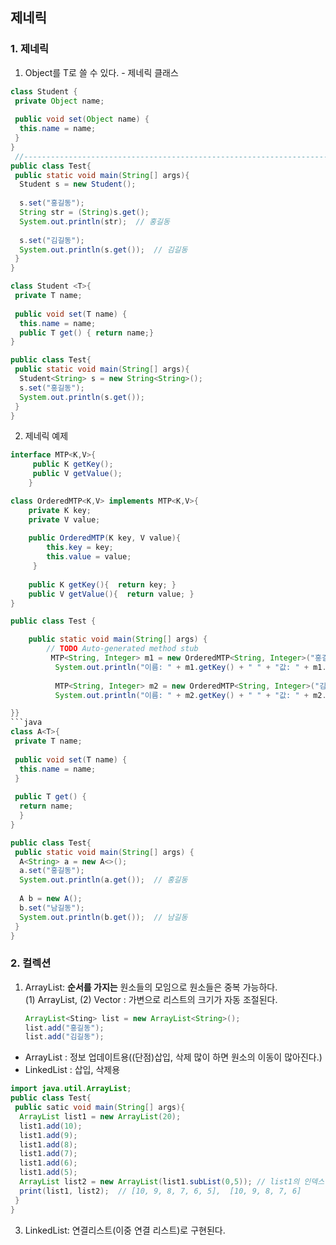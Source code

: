 ## 제네릭

### 1. 제네릭  
1.  Object를 T로 쓸 수 있다. - 제네릭 클래스  
```java
class Student {
 private Object name;
 
 public void set(Object name) { 
  this.name = name; 
 }
}
 //----------------------------------------------------------------------------
public class Test{
 public static void main(String[] args){
  Student s = new Student();
  
  s.set("홍길동");
  String str = (String)s.get();
  System.out.println(str);  // 홍길동
  
  s.set("김길동");
  System.out.println(s.get());  // 김길동
 }
}
```
```java
class Student <T>{
 private T name;
 
 public void set(T name) { 
  this.name = name; 
  public T get() { return name;}
}

public class Test{
 public static void main(String[] args){
  Student<String> s = new String<String>();
  s.set("홍길동");
  System.out.println(s.get());
 }
}
```
2. 제네릭 예제  
```java
interface MTP<K,V>{
	 public K getKey();
	 public V getValue();
	}

class OrderedMTP<K,V> implements MTP<K,V>{
	private K key;
	private V value;
	 
	public OrderedMTP(K key, V value){
	    this.key = key;
	    this.value = value;
	 }
	 
	public K getKey(){  return key; }
	public V getValue(){  return value; }
}

public class Test {

	public static void main(String[] args) {
		// TODO Auto-generated method stub
		 MTP<String, Integer> m1 = new OrderedMTP<String, Integer>("홍길동", 1000);
		  System.out.println("이름: " + m1.getKey() + " " + "값: " + m1.getValue());  // 이름: 홍길동 값: 1000
		  
		  MTP<String, Integer> m2 = new OrderedMTP<String, Integer>("김길동", 2000);
		  System.out.println("이름: " + m2.getKey() + " " + "값: " + m2.getValue());  // 이름: 김길동 값: 2000

}}
```java
class A<T>{
 private T name;
 
 public void set(T name) { 
  this.name = name; 
 }
 
 public T get() { 
  return name; 
  }
}

public class Test{
 public static void main(String[] args) {
  A<String> a = new A<>();
  a.set("홍길동");
  System.out.println(a.get());  // 홍길동
  
  A b = new A();
  b.set("남길동");
  System.out.println(b.get());  // 남길동
 }
}
```
### 2. 컬렉션  
1. ArrayList: **순서를 가지는** 원소들의 모임으로 원소들은 중복 가능하다.  
   (1) ArrayList, (2) Vector : 가변으로 리스트의 크기가 자동 조절된다.
   ```java
   ArrayList<Sting> list = new ArrayList<String>();
   list.add("홍길동");
   list.add("김길동");
   ```
- ArrayList : 정보 업데이트용((단점)삽입, 삭제 많이 하면 원소의 이동이 많아진다.)
- LinkedList : 삽입, 삭제용  
```java
import java.util.ArrayList;
public class Test{
 public satic void main(String[] args){
  ArrayList list1 = new ArrayList(20);
  list1.add(10);
  list1.add(9);
  list1.add(8);
  list1.add(7);
  list1.add(6);
  list1.add(5);
  ArrayList list2 = new ArrayList(list1.subList(0,5)); // list1의 인덱스 0부터 5까지를 list2에 대입한다.
  print(list1, list2);  // [10, 9, 8, 7, 6, 5],  [10, 9, 8, 7, 6]
 } 
}
```
3. LinkedList: 연결리스트(이중 연결 리스트)로 구현된다.  
